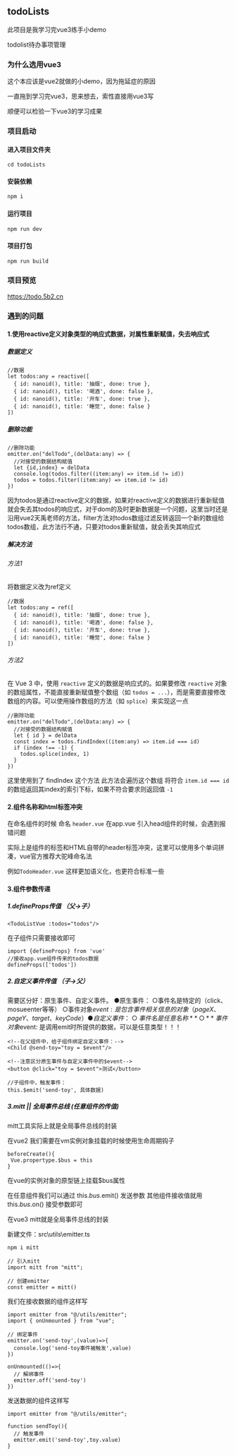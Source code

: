 

## todoLists

此项目是我学习完vue3练手小demo

todolist待办事项管理

### 为什么选用vue3

这个本应该是vue2就做的小demo，因为拖延症的原因

一直拖到学习完vue3，思来想去，索性直接用vue3写

顺便可以检验一下vue3的学习成果

### 项目启动

#### 进入项目文件夹

```node
cd todoLists
```

#### 安装依赖

```sh
npm i
```

#### 运行项目

```sh
npm run dev
```

#### 项目打包

```sh
npm run build
```

### 项目预览

https://todo.5b2.cn

### 遇到的问题

#### 1.使用reactive定义对象类型的响应式数据，对属性重新赋值，失去响应式

##### 数据定义

```vue
//数据
let todos:any = reactive([
  { id: nanoid(), title: '抽烟', done: true },
  { id: nanoid(), title: '喝酒', done: false },
  { id: nanoid(), title: '开车', done: true },
  { id: nanoid(), title: '睡觉', done: false }
])
```

##### 删除功能

```vue
//删除功能
emitter.on("delTodo",(delData:any) => {
  //对接受的数据结构赋值
  let {id,index} = delData
  console.log(todos.filter((item:any) => item.id != id))
  todos = todos.filter((item:any) => item.id != id)
})
```

因为todos是通过reactive定义的数据，如果对reactive定义的数据进行重新赋值就会失去其todos的响应式，对于dom的及时更新数据是一个问题，这里当时还是沿用vue2天禹老师的方法，filter方法对todos数组过滤反转返回一个新的数组给todos数组，此方法行不通，只要对todos重新赋值，就会丢失其响应式

##### 解决方法

###### 方法1

将数据定义改为ref定义

```
//数据
let todos:any = ref([
  { id: nanoid(), title: '抽烟', done: true },
  { id: nanoid(), title: '喝酒', done: false },
  { id: nanoid(), title: '开车', done: true },
  { id: nanoid(), title: '睡觉', done: false }
])
```

###### 方法2

在 Vue 3 中，使用 `reactive` 定义的数据是响应式的。如果要修改 `reactive` 对象的数组属性，不能直接重新赋值整个数组（如 `todos = ...`），而是需要直接修改数组的内容。可以使用操作数组的方法（如 `splice`）来实现这一点

```
//删除功能
emitter.on("delTodo",(delData:any) => {
  //对接受的数据结构赋值
  let { id } = delData
  const index = todos.findIndex((item:any) => item.id === id)
  if (index !== -1) {
    todos.splice(index, 1)
  }
})
```

这里使用到了 findIndex 这个方法 此方法会遍历这个数组 将符合 `item.id === id` 的数组返回其index的索引下标，如果不符合要求则返回值 `-1`

#### 2.组件名称和html标签冲突

在命名组件的时候 命名 `header.vue`  在app.vue 引入head组件的时候，会遇到报错问题

实际上是组件的标签和HTML自带的header标签冲突，这里可以使用多个单词拼凑，vue官方推荐大驼峰命名法

例如`TodoHeader.vue` 这样更加语义化，也更符合标准一些

#### 3.组件参数传递

##### 1.defineProps传值 （父->子）

```
<TodoListVue :todos="todos"/>
```

在子组件只需要接收即可

```vue
import {defineProps} from 'vue'
//接收app.vue组件传来的todos数据
defineProps(['todos'])
```

##### 2.自定义事件传值 （子->父）

需要区分好：原生事件、自定义事件。
●原生事件： 
○事件名是特定的（click、mosueenter等等）
○事件对象$event: 是包含事件相关信息的对象（pageX、pageY、target、keyCode）
●自定义事件： 
○事件名是任意名称
**○**事件对象$event: 是调用emit时所提供的数据，可以是任意类型！！！

```
<!--在父组件中，给子组件绑定自定义事件：-->
<Child @send-toy="toy = $event"/>

<!--注意区分原生事件与自定义事件中的$event-->
<button @click="toy = $event">测试</button>
```

```
//子组件中，触发事件：
this.$emit('send-toy', 具体数据)
```

##### 3.mitt || 全局事件总线 (任意组件的传值)

mitt工具实际上就是全局事件总线的封装

在vue2 我们需要在vm实例对象挂载的时候使用生命周期钩子

```
beforeCreate(){
 Vue.propertype.$bus = this
}
```

在vue的实例对象的原型链上挂载$bus属性

在任意组件我们可以通过 this.$bus.$emit() 发送参数 其他组件接收值就用 this.$bus.$on()  接受参数即可

在vue3  mitt就是全局事件总线的封装

新建文件：src\utils\emitter.ts

```
npm i mitt
```

```
// 引入mitt 
import mitt from "mitt";

// 创建emitter
const emitter = mitt()
```

我们在接收数据的组件这样写

```
import emitter from "@/utils/emitter";
import { onUnmounted } from "vue";

// 绑定事件
emitter.on('send-toy',(value)=>{
  console.log('send-toy事件被触发',value)
})

onUnmounted(()=>{
  // 解绑事件
  emitter.off('send-toy')
})
```

发送数据的组件这样写

```
import emitter from "@/utils/emitter";

function sendToy(){
  // 触发事件
  emitter.emit('send-toy',toy.value)
}
```


